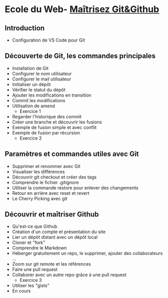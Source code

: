 # Ecole du Web- [Maîtrisez Git&Github](https://www.ecole-du-web.net/courses/)
## Introduction
* Configuration de VS Code pour Git

## Découverte de Git, les commandes principales
* Installation de Git
* Configurer le nom utilisateur
* Configurer le mail utilisateur
* Initialiser un dépôt
* Vérifier le statut du dépôt
* Ajouter les modifications en transition
* Commit les modifications
* Utilisation de amend
  *  Exercice 1
* Regarder l'historique des commit
* Créer une branche et découvrir les fusions
* Exemple de fusion simple et avec conflit
* Exemple de fusion par récursion
  *  Exercice 2

## Paramètres et commandes utiles avec Git
* Supprimer et renommer avec Git
* Visualiser les différences
* Découvrir git checkout et créer des tags
* Comprendre le fichier .gitignore
* Utiliser la commande restore pour enlever des changements
* Retour en arrière avec reset et revert
* Le Cherry Picking avec git

## Découvrir et maîtriser Github
* Qu'est-ce que Github
* Création d'un compte et présentation du site
* Lier un dépôt distant avec un dépôt local
* Cloner et "fork"
* Comprendre le Markdown
* Héberger gratuitement un repo, le supprimer, ajouter des collaborateurs ...
* Zoom sur git remote et les références
* Faire une pull request
* Collaborer avec un autre repo grâce à une pull request
  *  Exercice 3
* Utiliser les "gists"
* En cours

